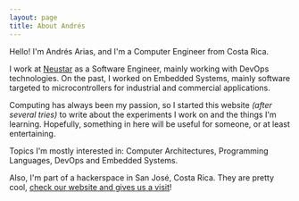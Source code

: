 ```yaml
---
layout: page
title: About Andrés
---
```


Hello! I'm Andrés Arias, and I'm a Computer Engineer from Costa Rica.

I work at [Neustar](https://www.home.neustar/) as a Software Engineer,
mainly working with DevOps technologies. On the past, I worked on Embedded
Systems, mainly software targeted to microcontrollers for industrial and
commercial applications.

Computing has always been my passion, so I started this website *(after
several tries)* to write about the experiments I work on and the things I'm
learning. Hopefully, something in here will be useful for someone, or at least
entertaining.

Topics I'm mostly interested in: Computer Architectures, Programming Languages,
DevOps and Embedded Systems.

Also, I'm part of a hackerspace in San José, Costa Rica. They are pretty cool,
[check our website and gives us a visit](https://wiki.jaquerespeis.org)!
